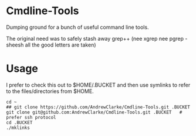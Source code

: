 Cmdline-Tools
=============
Dumping ground for a bunch of useful command line tools.

The original need was to safely stash away grep++ (nee xgrep nee pgrep - sheesh all the good letters are taken)

Usage
=====
I prefer to check this out to $HOME/.BUCKET and then use symlinks
to refer to the files/directories from $HOME.

    cd ~
    ## git clone https://github.com/AndrewClarke/Cmdline-Tools.git .BUCKET
    git clone git@github.com:AndrewClarke/Cmdline-Tools.git .BUCKET   # prefer ssh protocol
    cd .BUCKET
    ./mklinks


